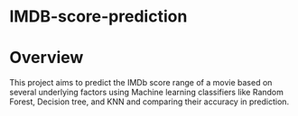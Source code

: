 # IMDB-score-prediction

# Overview

This project aims to predict the IMDb score range of a movie based on several underlying factors using Machine learning classifiers like Random Forest, Decision tree, and KNN and comparing their accuracy in prediction.
